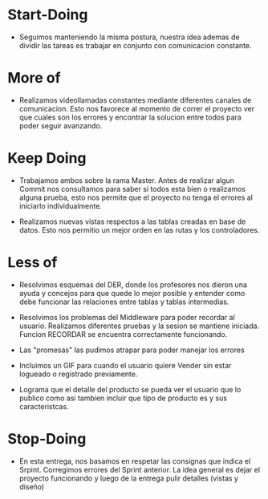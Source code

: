 # Start-Doing 
- Seguimos manteniendo la misma postura, nuestra idea ademas de dividir las tareas es trabajar en conjunto con comunicacion constante.


# More of 
- Realizamos videollamadas constantes mediante diferentes canales de comunicacion. Esto nos favorece al momento de correr el proyecto ver que cuales son los errores y encontrar la solucion entre todos para poder seguir avanzando.


# Keep Doing  
- Trabajamos ambos sobre la rama Master. Antes de realizar algun Commit nos consultamos para saber si todos esta bien o realizamos alguna prueba, esto nos permite que el proyecto no tenga el errores al iniciarlo individualmente.

- Realizamos nuevas vistas respectos a las tablas creadas en base de datos. Esto nos permitio un mejor orden en las rutas y los controladores.


# Less of
- Resolvimos esquemas del DER, donde los profesores nos dieron una ayuda y concejos para que quede lo mejor posible y entender como debe funcionar las relaciones entre tablas y tablas intermedias.

- Resolvimos los problemas del Middleware para poder recordar al usuario. Realizamos diferentes pruebas y la sesion se mantiene iniciada. Funcion RECORDAR se encuentra correctamente funcionando.

- Las "promesas" las pudimos atrapar para poder manejar los errores

- Incluimos un GIF para cuando el usuario quiere Vender sin estar logueado o registrado previamente.

- Lograma que el detalle del producto se pueda ver el usuario que lo publico como asi tambien incluir que tipo de producto es y sus caracteristcas.


# Stop-Doing

- En esta entrega, nos basamos en respetar las consignas que indica el Srpint. 
Corregimos errores del Sprint anterior. La idea general es dejar el proyecto funcionando y luego de la entrega pulir detalles (vistas y diseño)



